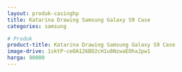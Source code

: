 ```yaml
---
layout: produk-casinghp
title: Katarina Drawing Samsung Galaxy S9 Case
categories: samsung

# Produk
product-title: Katarina Drawing Samsung Galaxy S9 Case
image-drive: 1sktP-ceOA126BO2cH1u8NzwaEOhaJpw1
harga: 90000
---
```

